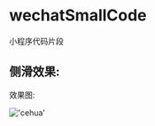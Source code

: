 # wechatSmallCode
小程序代码片段


## 侧滑效果:
效果图:

!['cehua'](https://raw.githubusercontent.com/IronMan001/picbed/master/cehua.gif?token=ACSEV7DJ465IU5R3XVYHCKC5MXZUQ)